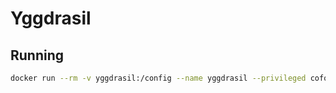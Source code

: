 # Yggdrasil
## Running
```bash
docker run --rm -v yggdrasil:/config --name yggdrasil --privileged cofob/yggdrasil
```